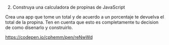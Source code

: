 2. Construya una calculadora de propinas de JavaScript

Crea una app que tome un total y de acuerdo a un porcentaje te devuelva el total de la propina. 
Ten en cuenta que esto es completamente tu decision de como disenarlo y construirlo. 


https://codepen.io/cphemm/pen/reNwWd